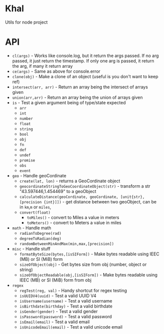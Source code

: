 # Khal

Utils for node project

# API

- `cl(args)` - Works like console.log, but it return the args passed. If no arg passed, it just return the timestamp. If only one arg is passed, it return the arg, if many it return array
- `ce(args)` - Same as above for console.error
- `clone(obj)` - Make a clone of an object (useful is you don't want to keep ref)
- `intersect(arr, arr)` - Return an array being the intersect of arrays given
- `union(arr,arr)` - Return an array being the union of arrays given
- `is` - Test a given argument being of type/state expected
    - `arr`
    - `int`
    - `number`
    - `float`
    - `string`
    - `bool`
    - `obj`
    - `fn`
    - `def`
    - `undef`
    - `promise`
    - `obs`
    - `event`
- `geo` - Handle geoCordinate
    - `create(lat, lon)` - returns a GeoCordinate object
    - `geocordinateStringToGeoCoordinateObject(str)` - transform a str "43.597446,1.454469" to a geoObject
    - `calculateDistance(geoCordinate, geoCordinate, [unit{str}, [precision {int}]])` - get distance between two geoObject, can be in `km`,`m` or `miles`,
    - `convert(float)`
        - `toMiles()` - convert to Miles a value in meters
        - `toMeters()` - convert to Meters a value in miles
- `math` - Handle math
    - `radianToDegree(rad)`
    - `degreeToRadian(deg)`
    - `randomBetweenMinAndMax(min,max,[precision])`
- `misc` - Handle stuff
    - `formatByteSize(bytes,[isSIForm])` - Make bytes readable using IEEC (MB) or SI (MiB) form
    - `sizeOfObject(obj)` - Get bytes size from obj (number, object or string)
    - `sizeOfObjectReadable(obj,[isSIForm])` - Make bytes readable using IEEC (MB) or SI (MiB) form from obj
- `regex`
    - `regTest(reg, val)` - Handy shortcut for regex testing
    - `isUUIDV4(uuid)` - Test a valid UUID V4
    - `isUsername(username)` - Test a valid username
    - `isBirthdate(birthday)` - Test a valid birthdate
    - `isGender(gender)` - Test a valid gender
    - `isPassword(password)` - Test a valid password
    - `isEmail(email)` - Test a valid email
    - `isUnicodeEmail(email)` - Test a valid unicode email
    